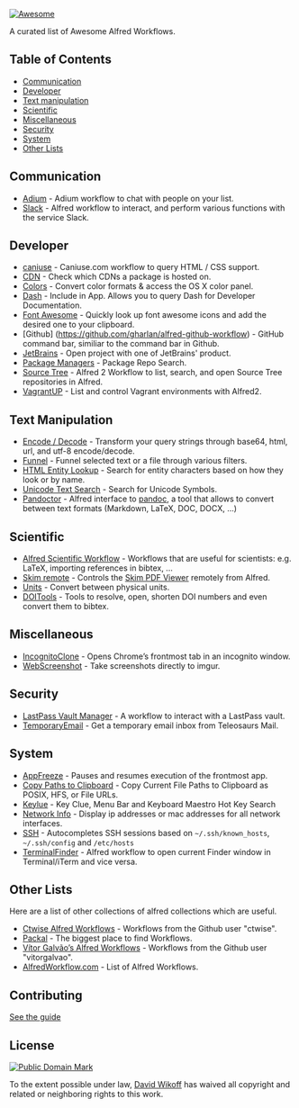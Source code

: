 [![Awesome](https://cdn.rawgit.com/sindresorhus/awesome/d7305f38d29fed78fa85652e3a63e154dd8e8829/media/badge.svg)](https://github.com/sindresorhus/awesome)

A curated list of Awesome Alfred Workflows.

## Table of Contents
- [Communication](#communication)
- [Developer](#developer)
- [Text manipulation](#text-manipulation)
- [Scientific](#scientific)
- [Miscellaneous](#miscellaneous)
- [Security](#security)
- [System](#system)
- [Other Lists](#other-lists)

## Communication
- [Adium](http://www.alfredforum.com/topic/1274-adium-workflow/) - Adium workflow to chat with people on your list.
- [Slack](https://github.com/fspinillo/slackfred) - Alfred workflow to interact, and perform various functions with the service Slack.

## Developer
- [caniuse](https://github.com/willfarrell/alfred-caniuse-workflow) - Caniuse.com workflow to query HTML / CSS support.
- [CDN](https://github.com/willfarrell/alfred-cdn-workflow) - Check which CDNs a package is hosted on.
- [Colors](http://www.packal.org/workflow/colors) - Convert color formats & access the OS X color panel.
- [Dash](https://kapeli.com/dash) - Include in App. Allows you to query Dash for Developer Documentation.
- [Font Awesome](https://github.com/ruedap/alfred2-font-awesome-workflow) - Quickly look up font awesome icons and add the desired one to your clipboard.
- [Github] (https://github.com/gharlan/alfred-github-workflow) - GitHub command bar, similiar to the command bar in Github.
- [JetBrains](https://github.com/bchatard/jetbrains-alfred-workflow) - Open project with one of JetBrains' product.
- [Package Managers](https://github.com/willfarrell/alfred-pkgman-workflow) - Package Repo Search.
- [Source Tree](https://github.com/zhaocai/alfred2-sourcetree-workflow) - Alfred 2 Workflow to list, search, and open Source Tree repositories in Alfred.
- [VagrantUP](https://github.com/m1keil/alfred-vagrant-workflow) - List and control Vagrant environments with Alfred2.

## Text Manipulation
- [Encode / Decode](https://github.com/willfarrell/alfred-encode-decode-workflow) - Transform your query strings through base64, html, url, and utf-8 encode/decode.
- [Funnel](http://www.packal.org/workflow/funnel) - Funnel selected text or a file through various filters.
- [HTML Entity Lookup](https://github.com/ajgon/alfred2-html-entity-lookup) - Search for entity characters based on how they look or by name.
- [Unicode Text Search](https://github.com/bevesce/unicode-symbols-search) - Search for Unicode Symbols.
- [Pandoctor](https://github.com/smargh/alfred_pandoctor) - Alfred interface to [pandoc](http://pandoc.org), a tool that allows to convert between text formats (Markdown, LaTeX, DOC, DOCX, ...)

## Scientific
- [Alfred Scientific Workflow](https://github.com/andrewning/alfred-workflows-scientific) - Workflows that are useful for scientists: e.g. LaTeX, importing references in bibtex, ...
- [Skim remote](http://www.packal.org/workflow/skim-remote) - Controls the [Skim PDF Viewer](http://skim-app.sourceforge.net) remotely from Alfred.
- [Units](http://designandsuch.com/work/alfred-workflow-units) - Convert between physical units.
- [DOITools](https://github.com/hbuschme/doi-tools-alfred-workflow/) - Tools to resolve, open, shorten DOI numbers and even convert them to bibtex.

## Miscellaneous
- [IncognitoClone](http://www.packal.org/workflow/incognitoclone) - Opens Chrome’s frontmost tab in an incognito window.
- [WebScreenshot](http://www.packal.org/workflow/webscreenshot) - Take screenshots directly to imgur.

## Security
- [LastPass Vault Manager](https://github.com/bachya/lp-vault-manager) - A workflow to interact with a LastPass vault.
- [TemporaryEmail](http://www.packal.org/workflow/temporaryemail) - Get a temporary email inbox from Teleosaurs Mail.

## System
- [AppFreeze](http://www.packal.org/workflow/appfreeze) - Pauses and resumes execution of the frontmost app.
- [Copy Paths to Clipboard](https://github.com/franzheidl/copy-paths-to-clipboard) - Copy Current File Paths to Clipboard as POSIX, HFS, or File URLs.
- [Keylue](https://github.com/zhaocai/alfred2-keylue-workflow) - Key Clue, Menu Bar and Keyboard Maestro Hot Key Search
- [Network Info](http://www.packal.org/workflow/network-info) -  Display ip addresses or mac addresses for all network interfaces.
- [SSH](https://github.com/isometry/alfredworkflows/tree/master/net.isometry.alfred.ssh) - Autocompletes SSH sessions based on `~/.ssh/known_hosts`, `~/.ssh/config` and `/etc/hosts` 
- [TerminalFinder](https://github.com/LeEnno/alfred-terminalfinder) - Alfred workflow to open current Finder window in Terminal/iTerm and vice versa.

## Other Lists
Here are a list of other collections of alfred collections which are useful.

- [Ctwise Alfred Workflows](https://github.com/ctwise/alfred-workflows) - Workflows from the Github user "ctwise".
- [Packal](http://www.packal.org/) - The biggest place to find Workflows.
- [Vítor Galvão’s Alfred Workflows](https://github.com/vitorgalvao/alfred-workflows/) - Workflows from the Github user "vitorgalvao".
- [AlfredWorkflow.com](http://alfredworkflow.com) - List of Alfred Workflows.

## Contributing
[See the guide](https://github.com/derimagia/awesome-alfred-workflows/blob/master/CONTRIBUTING.md)

## License
<a rel="license" href="http://creativecommons.org/publicdomain/mark/1.0/">
<img src="https://licensebuttons.net/p/mark/1.0/88x31.png"
     style="border-style: none;" alt="Public Domain Mark" />
</a>

To the extent possible under law, [David Wikoff](https://github.com/derimagia) has waived all copyright and related or neighboring rights to this work.
